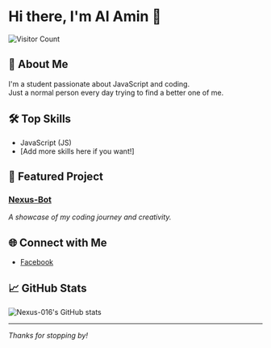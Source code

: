 # Hi there, I'm Al Amin 👋

![Visitor Count](https://komarev.com/ghpvc/?username=Nexus-016&color=blueviolet)

## 👤 About Me
I'm a student passionate about JavaScript and coding.  
Just a normal person every day trying to find a better one of me.

## 🛠️ Top Skills
- JavaScript (JS)
- [Add more skills here if you want!]

## 🚀 Featured Project
### [Nexus-Bot](#)
_A showcase of my coding journey and creativity._

## 🌐 Connect with Me
- [Facebook](https://www.facebook.com)

## 📈 GitHub Stats
![Nexus-016's GitHub stats](https://github-readme-stats.vercel.app/api?username=Nexus-016&show_icons=true&theme=radical)

---

_Thanks for stopping by!_
